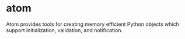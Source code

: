 atom
====

Atom provides tools for creating memory efficient Python objects which support initialization, validation, and notification.
